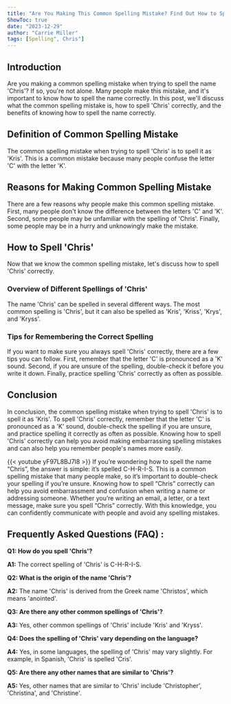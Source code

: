 ```yaml
---
title: "Are You Making This Common Spelling Mistake? Find Out How to Spell 'Chris' Now!"
ShowToc: true 
date: "2023-12-29"
author: "Carrie Miller" 
tags: [Spelling", Chris"]
---
```

## Introduction
Are you making a common spelling mistake when trying to spell the name 'Chris'? If so, you're not alone. Many people make this mistake, and it's important to know how to spell the name correctly. In this post, we'll discuss what the common spelling mistake is, how to spell 'Chris' correctly, and the benefits of knowing how to spell the name correctly. 

## Definition of Common Spelling Mistake
The common spelling mistake when trying to spell 'Chris' is to spell it as 'Kris'. This is a common mistake because many people confuse the letter 'C' with the letter 'K'. 

## Reasons for Making Common Spelling Mistake
There are a few reasons why people make this common spelling mistake. First, many people don't know the difference between the letters 'C' and 'K'. Second, some people may be unfamiliar with the spelling of 'Chris'. Finally, some people may be in a hurry and unknowingly make the mistake. 

## How to Spell 'Chris'
Now that we know the common spelling mistake, let's discuss how to spell 'Chris' correctly. 

### Overview of Different Spellings of 'Chris'
The name 'Chris' can be spelled in several different ways. The most common spelling is 'Chris', but it can also be spelled as 'Kris', 'Kriss', 'Krys', and 'Kryss'. 

### Tips for Remembering the Correct Spelling
If you want to make sure you always spell 'Chris' correctly, there are a few tips you can follow. First, remember that the letter 'C' is pronounced as a 'K' sound. Second, if you are unsure of the spelling, double-check it before you write it down. Finally, practice spelling 'Chris' correctly as often as possible. 

## Conclusion
In conclusion, the common spelling mistake when trying to spell 'Chris' is to spell it as 'Kris'. To spell 'Chris' correctly, remember that the letter 'C' is pronounced as a 'K' sound, double-check the spelling if you are unsure, and practice spelling it correctly as often as possible. Knowing how to spell 'Chris' correctly can help you avoid making embarrassing spelling mistakes and can also help you remember people's names more easily.

{{< youtube yF97L8BJ7l8 >}} 
If you’re wondering how to spell the name “Chris”, the answer is simple: it’s spelled C-H-R-I-S. This is a common spelling mistake that many people make, so it’s important to double-check your spelling if you’re unsure. Knowing how to spell “Chris” correctly can help you avoid embarrassment and confusion when writing a name or addressing someone. Whether you’re writing an email, a letter, or a text message, make sure you spell “Chris” correctly. With this knowledge, you can confidently communicate with people and avoid any spelling mistakes.

## Frequently Asked Questions (FAQ) :
**Q1: How do you spell 'Chris'?**

**A1:** The correct spelling of 'Chris' is C-H-R-I-S. 

**Q2: What is the origin of the name 'Chris'?**

**A2:** The name 'Chris' is derived from the Greek name 'Christos', which means 'anointed'. 

**Q3: Are there any other common spellings of 'Chris'?**

**A3:** Yes, other common spellings of 'Chris' include 'Kris' and 'Kryss'. 

**Q4: Does the spelling of 'Chris' vary depending on the language?**

**A4:** Yes, in some languages, the spelling of 'Chris' may vary slightly. For example, in Spanish, 'Chris' is spelled 'Cris'. 

**Q5: Are there any other names that are similar to 'Chris'?**

**A5:** Yes, other names that are similar to 'Chris' include 'Christopher', 'Christina', and 'Christine'.





